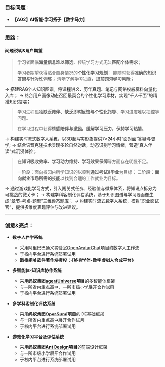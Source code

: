 ### 目标问题：

* **【A02】AI智能·学习搭子【数字马力】**

---

### 思路：

#### 问题说明&用户期望

> 学习者面临**海量信息难以筛选**、传统学习方式无法**匹配个体需求**；
>
> 学习者期望获得贴合自身情况的**个性化学习规划**；
> 能随时获得**准确的知识答疑与针对性训练**；
> 清晰了解学习进度，**提前预知学习风险**；

$\rightarrow$ 搭建RAG个人知识图谱，将课程讲义、历年真题、笔记与网络权威资料向量化入库；
$\rightarrow$ 结合用户画像动态召回最契合的个性化学习素材，实现“千人千面”的精准知识投喂；

> 学习过程孤独**缺乏陪伴、缺乏即时反馈与个性化指导**、学习进度难以把控等问题。
>
> 在学习过程中获得**情感陪伴与激励，缓解学习压力，保持学习热情**。

$\rightarrow$ 构建实时流式数字人系统，以3D超写实形象提供7×24小时“面对面”答疑与督学;
$\rightarrow$ 结合语音克隆技术实现多轮自然对话，动态识别学习情绪，营造“真人伴读”式沉浸体验；

> 在**知识吸收效率、学习动力维持、学习效果保障**等方面存在明显不足。
>
> 一阶段：面向校园内所学知识的以顺利**通过考试&毕业**为目标；
> 二阶段：**面向就业市场所需的技能**以找到合适的工作就业为目标。

$\rightarrow$ 通过游戏化学习方式，引入闯关式任务、经验值与徽章体系，将知识点拆分为可挑战的微关卡；
$\rightarrow$ 构建学科客制化评估系统，基于知识图谱与学习者画像生成“章节-考点-题型”三维动态题库；
$\rightarrow$ 构建实时流式数字人系统，模拟“职业面试官”，提供多维度表现评估与改进建议。

---

### 创意&亮点：

* **数字人伴学系统**
  * 采用阿里巴巴通义实验室[OpenAvatarChat](https://github.com/HumanAIGC-Engineering/OpenAvatarChat)项目的数字人工作流
  * 于校内平台进行系统部署试用
  * **取得相关软件著作权授权：《终身学伴-数字虚拟人合成平台》**
  
* **多智能体-知识库协作系统**
  * 采用**蚂蚁集团[agentUniverse](https://github.com/agentuniverse-ai/agentUniverse)项目**的多智能体框架
  * 与一所省内重点高中、一所市级小学展开合作试用
  * 于校内平台进行系统部署试用
  
* **多学科客制化评估系统**
  * 采用**蚂蚁集团[OpenSumi](https://github.com/opensumi/codeblitz)项目**的IDE基础框架
  * 与一所省内重点高中展开合作试用
  * 于校内平台进行系统部署试用
  
* **游戏化学习平台及评估系统**
  * 采用**蚂蚁集团[Ant Design](https://4x-ant-design.antgroup.com/index-cn)项目**的前端设计框架
  * 与一所市级小学展开合作试用
  * 于校内平台进行系统部署试用
